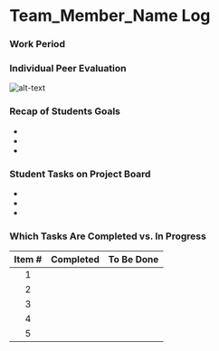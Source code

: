 # Team_Member_Name Log

### Work Period
<!-- 
- start/end dates of the week
-->

### Individual Peer Evaluation
<!-- 
- screenshot of the weekly peer evaluation
-->
![alt-text]()

### Recap of Students Goals
<!--
- what tasks are you aiming to have completed by the end of the week
-->
-
-
-

### Student Tasks on Project Board
<!-- 
- Tasks undertaken on the project board
-->
- 
-
-

### Which Tasks Are Completed vs. In Progress
<!--
- list of completed tasks
- list of tasks to be done
-->

| Item # | Completed  | To Be Done |
|:------:|:-----------|:-----------|
| 1      |            |            |
| 2      |            |            |
| 3      |            |            |
| 4      |            |            |
| 5      |            |            |


